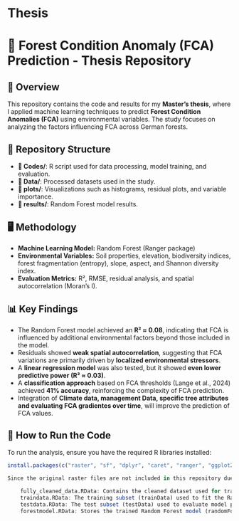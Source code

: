 # Thesis
# 🌳 Forest Condition Anomaly (FCA) Prediction - Thesis Repository

## 📖 Overview
This repository contains the code and results for my **Master’s thesis**, where I applied machine learning techniques to predict **Forest Condition Anomalies (FCA)** using environmental variables. The study focuses on analyzing the factors influencing FCA across German forests.

## 📂 Repository Structure
- **📁 Codes/**: R script used for data processing, model training, and evaluation.
- **📁 Data/**: Processed datasets used in the study.
- **📁 plots/**:  Visualizations such as histograms, residual plots, and variable importance.
- **📁 results/**: Random Forest model results.

## 🖥️ Methodology
- **Machine Learning Model:** Random Forest (Ranger package)
- **Environmental Variables:** Soil properties, elevation, biodiversity indices, forest fragmentation (entropy), slope, aspect, and Shannon diversity index.
- **Evaluation Metrics:** R², RMSE, residual analysis, and spatial autocorrelation (Moran’s I).

## 📊 Key Findings
- The Random Forest model achieved an **R² ≈ 0.08**, indicating that FCA is influenced by additional environmental factors beyond those included in the model.
- Residuals showed **weak spatial autocorrelation**, suggesting that FCA variations are primarily driven by **localized environmental stressors**.
- A **linear regression model** was also tested, but it showed **even lower predictive power (R² ≈ 0.03)**.
- A **classification approach** based on FCA thresholds (Lange et al., 2024) achieved **41% accuracy**, reinforcing the complexity of FCA prediction.
- Integration of **Climate data, management Data, specific tree attributes and evaluating FCA gradientes over time**, will improve the prediction of FCA values.

## 🔧 How to Run the Code
To run the analysis, ensure you have the required R libraries installed:
```r
install.packages(c("raster", "sf", "dplyr", "caret", "ranger", "ggplot2", "sp", "gstat", "corrplot", "spdep", "ape"))

Since the original raster files are not included in this repository due to their size, the .RData files contain pre-processed data used in the study:

    fully_cleaned_data.RData: Contains the cleaned dataset used for training and testing the models (fully_cleaned_data).
    traindata.RData: The training subset (trainData) used to fit the Random Forest model.
    testdata.RData: The test subset (testData) used to evaluate model performance.
    forestmodel.RData: Stores the trained Random Forest model (randomForest) for further analysis.
